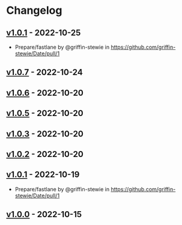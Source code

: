 # Changelog

## [v1.0.1](https://github.com/griffin-stewie/Date/compare/v1.0.0...v1.0.1) - 2022-10-25
- Prepare/fastlane by @griffin-stewie in https://github.com/griffin-stewie/Date/pull/1

## [v1.0.7](https://github.com/griffin-stewie/Date/compare/v1.0.6...v1.0.7) - 2022-10-24

## [v1.0.6](https://github.com/griffin-stewie/Date/compare/v1.0.5...v1.0.6) - 2022-10-20

## [v1.0.5](https://github.com/griffin-stewie/Date/compare/v1.0.4...v1.0.5) - 2022-10-20

## [v1.0.3](https://github.com/griffin-stewie/Date/compare/v1.0.2...v1.0.3) - 2022-10-20

## [v1.0.2](https://github.com/griffin-stewie/Date/compare/v1.0.1...v1.0.2) - 2022-10-20

## [v1.0.1](https://github.com/griffin-stewie/Date/compare/v1.0.0...v1.0.1) - 2022-10-19
- Prepare/fastlane by @griffin-stewie in https://github.com/griffin-stewie/Date/pull/1

## [v1.0.0](https://github.com/griffin-stewie/Date/commits/v1.0.0) - 2022-10-15
